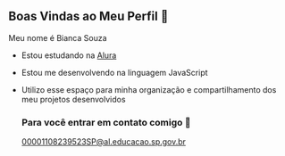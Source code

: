 ## Boas Vindas ao Meu Perfil 💜

Meu nome é Bianca Souza

- Estou estudando na [Alura](https://www.alura.com.br)
- Estou me desenvolvendo na linguagem JavaScript
- Utilizo esse espaço para minha organização e compartilhamento dos meu projetos desenvolvidos

  ### Para você entrar em contato comigo 📧
  00001108239523SP@al.educacao.sp.gov.br
